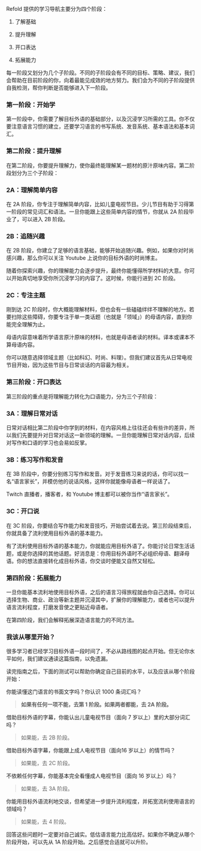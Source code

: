Refold 提供的学习导航主要分为四个阶段：

1. 了解基础

2. 提升理解

3. 开口表达

4. 拓展能力

每一阶段又划分为几个子阶段。不同的子阶段会有不同的目标、策略、建议，我们会帮助在目前阶段的你，向着最能见成效的地方努力。我们会为不同的子阶段提供自我检测，帮你判断是否能够进入下一阶段。

### 第一阶段：开始学

第一阶段中，你需要了解目标外语的基础部分，以及沉浸学习所需的工具。你不仅要注意语言习惯的建立，还要学习语言的书写系统、发音系统、基本语法和基本词汇。

### 第二阶段：提升理解

在第二阶段，你要提升理解力，使你最终能理解某一题材的原汁原味内容。第二阶段划分为三个子阶段：

### 2A：理解简单内容

在 2A 阶段，你专注于理解简单内容，比如儿童电视节目。少儿节目有助于习得第一阶段的常见词汇和语法。一旦你能跟上这些简单内容的情节，你就从 2A 阶段毕业了，可以进入 2B 阶段。

### 2B：追随兴趣

在 2B 阶段，你建立了足够的语言基础，能够开始追随兴趣。例如，如果你对时尚感兴趣，那么你可以关注 Youtube 上说你的目标外语的时尚博主。

随着你探索兴趣，你的理解能力会逐步提升，最终你能懂得所学材料的大意。你可以开始真切地享受你所沉浸学习的内容了。这时候，你能行进到 2C 阶段。

### 2C：专注主题

刚到达 2C 阶段时，你大概能理解材料，但也会有一些磕磕绊绊不理解的地方。若要扫除这些障碍，你要专注于单一类话题（也就是「领域」）的母语内容，直到你能完全理解为止。

母语内容意味着所学语言原汁原味的材料，也就是母语者读的材料。译本或课本不算母语内容。

你可以随意选择领域主题（比如科幻、时尚、料理）。但我们建议首先从日常电视节目开始，因为这些节目与日常谈话的内容最为相关。

### 第三阶段：开口表达

第三阶段的重点是将理解能力转化为口语能力，分为三个子阶段：

### 3A：理解日常对话

日常对话相比第二阶段中你学到的材料，在内容风格上往往还会有些许的差异，所以我们先要提升对日常对话这一新领域的理解。一旦你能理解日常对话内容，后续对写作和口语的学习也会易如反掌。

### 3B：练习写作和发音

在 3B 阶段中，你要分别练习写作和发音。对于发音练习来说的话，你可以找一名“语言家长”，并模仿他的说话风格，这样你就能像母语者一样说话了。

Twitch 直播者，播客者，和 Youtube 博主都可以被你当作“语言家长”。 

### 3C：开口说

在 3C 阶段，你要结合写作能力和发音技巧，开始尝试着去说。第三阶段结束后，你就具备了流利使用目标外语的基本能力。

有了流利使用目标外语的基本能力，你就能应用目标外语了。你能讨论日常生活话题，或是你选择的其他话题。好消息是：你用目标外语时不必组织母语、翻译母语。你的想法直接转化成目标外语，你交谈时便能又自然又轻松。

### 第四阶段：拓展能力

一旦你能基本流利地使用目标外语，之后的语言习得旅程就由你自己选择。你可以选择生物、商业、政治等新主题并沉浸其中，扩展你的理解能力，或者也可以提升语言流利程度，打磨发音使之更贴近母语者。

在第四阶段，我们会解释拓展深造语言能力的不同方法。

### 我该从哪里开始？

很多学习者已经学习目标外语一段时间了，不必从路线图的起点开始。但无论你水平如何，我们建议通读这篇指南，以免遗漏。

读完指南之后，下面的测试可以帮助你确定自己目前的水平，以及应该从哪个阶段开始：

你能读懂这门语言的书面文字吗？你认识 1000 条词汇吗？

> **如果有任何一项不能，去第 1 阶段。如果两者都能，去 2A 阶段。**

借助目标外语的字幕，你能认出儿童电视节目（面向 7 岁以上）里的大部分词汇吗？

> 如果能，去 2B 阶段。

借助目标外语字幕，你能跟上成人电视节目（面向16 岁以上）的情节吗？

> 如果能，去 2C 阶段。

不依赖任何字幕，你能基本完全看懂成人电视节目（面向 16 岁以上）吗？

> 如果能，去 3A 阶段。

你能用目标外语流利地交谈，但希望进一步提升流利程度，并拓宽流利使用语言的领域吗？

> 如果能，去 4 阶段。

回答这些问题时一定要对自己诚实。低估语言能力比高估好。如果你不确定从哪个阶段开始，可以先从 1A  阶段开始。之后感觉合适就可以升阶。 